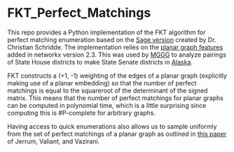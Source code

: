 # FKT_Perfect_Matchings

This repo provides a Python implementation of the FKT algorithm for perfect matching enumeration based on the <a href="http://numberworld.blogspot.com/2014/03/an-implementation-of-fkt-algorithm.html">Sage version</a> created by Dr. Christian Schridde. The implementation relies on the <a href="https://networkx.github.io/documentation/stable/_modules/networkx/algorithms/planarity.html">planar graph features</a> added in networkx version 2.3. This was used by <a href="https://mggg.org">MGGG</a> to analyze pairings of State House districts to make State Senate districts in <a href="https://github.com/gerrymandr/Alaska">Alaska</a>. 
  
FKT constructs a (+1, -1) weighting of the edges of a planar graph (explicitly making use of a planar embedding) so that the number of perfect matchings is equal to the squareroot of the determinant of the signed matrix. This means that the number of perfect matchings for planar graphs can be computed in polynomial time, which is a little surprising since computing this is #P-complete for arbitrary graphs. 

Having access to quick enumerations also allows us to sample uniformly from the set of perfect matchings of a planar graph as outlined in <a href="https://www.sciencedirect.com/science/article/pii/030439758690174X">this paper</a> of Jerrum, Valiant, and Vazirani.
